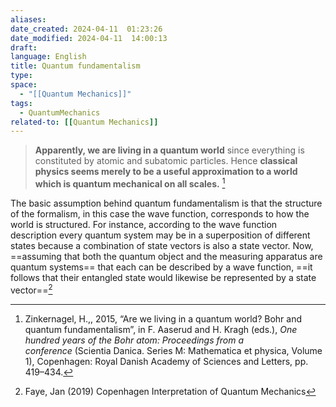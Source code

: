 ```yaml
---
aliases: 
date_created: 2024-04-11  01:23:26
date_modified: 2024-04-11  14:00:13
draft: 
language: English
title: Quantum fundamentalism
type: 
space:
  - "[[Quantum Mechanics]]"
tags:
  - QuantumMechanics
related-to: [[Quantum Mechanics]]
---
```



> **Apparently, we are living in a quantum world** since everything is constituted by atomic and subatomic particles. Hence **classical physics seems merely to be a useful approximation to a world which is quantum mechanical on all scales.** [^1]
>  

The basic assumption behind quantum fundamentalism is that the structure of the formalism, in this case the wave function, corresponds to how the world is structured. For instance, according to the wave function description every quantum system may be in a superposition of different states because a combination of state vectors is also a state vector. Now, ==assuming that both the quantum object and the measuring apparatus are quantum systems== that each can be described by a wave function, ==it follows that their entangled state would likewise be represented by a state vector==[^2]

[^1]: Zinkernagel, H.,, 2015, “Are we living in a quantum world? Bohr and quantum fundamentalism”, in F. Aaserud and H. Kragh (eds.), _One hundred years of the Bohr atom: Proceedings from a conference_ (Scientia Danica. Series M: Mathematica et physica, Volume 1), Copenhagen: Royal Danish Academy of Sciences and Letters, pp. 419–434.
[^2]: Faye, Jan (2019) Copenhagen Interpretation of Quantum Mechanics